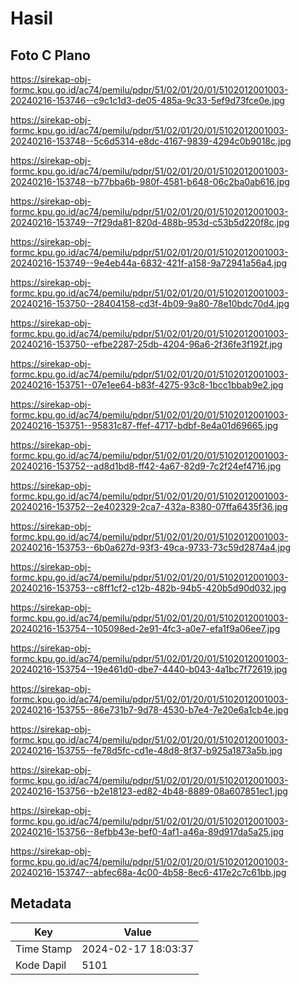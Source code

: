 # Hasil

## Foto C Plano

https://sirekap-obj-formc.kpu.go.id/ac74/pemilu/pdpr/51/02/01/20/01/5102012001003-20240216-153746--c9c1c1d3-de05-485a-9c33-5ef9d73fce0e.jpg

https://sirekap-obj-formc.kpu.go.id/ac74/pemilu/pdpr/51/02/01/20/01/5102012001003-20240216-153748--5c6d5314-e8dc-4167-9839-4294c0b9018c.jpg

https://sirekap-obj-formc.kpu.go.id/ac74/pemilu/pdpr/51/02/01/20/01/5102012001003-20240216-153748--b77bba6b-980f-4581-b648-06c2ba0ab616.jpg

https://sirekap-obj-formc.kpu.go.id/ac74/pemilu/pdpr/51/02/01/20/01/5102012001003-20240216-153749--7f29da81-820d-488b-953d-c53b5d220f8c.jpg

https://sirekap-obj-formc.kpu.go.id/ac74/pemilu/pdpr/51/02/01/20/01/5102012001003-20240216-153749--9e4eb44a-6832-421f-a158-9a72941a56a4.jpg

https://sirekap-obj-formc.kpu.go.id/ac74/pemilu/pdpr/51/02/01/20/01/5102012001003-20240216-153750--28404158-cd3f-4b09-9a80-78e10bdc70d4.jpg

https://sirekap-obj-formc.kpu.go.id/ac74/pemilu/pdpr/51/02/01/20/01/5102012001003-20240216-153750--efbe2287-25db-4204-96a6-2f36fe3f192f.jpg

https://sirekap-obj-formc.kpu.go.id/ac74/pemilu/pdpr/51/02/01/20/01/5102012001003-20240216-153751--07e1ee64-b83f-4275-93c8-1bcc1bbab9e2.jpg

https://sirekap-obj-formc.kpu.go.id/ac74/pemilu/pdpr/51/02/01/20/01/5102012001003-20240216-153751--95831c87-ffef-4717-bdbf-8e4a01d69665.jpg

https://sirekap-obj-formc.kpu.go.id/ac74/pemilu/pdpr/51/02/01/20/01/5102012001003-20240216-153752--ad8d1bd8-ff42-4a67-82d9-7c2f24ef4716.jpg

https://sirekap-obj-formc.kpu.go.id/ac74/pemilu/pdpr/51/02/01/20/01/5102012001003-20240216-153752--2e402329-2ca7-432a-8380-07ffa6435f36.jpg

https://sirekap-obj-formc.kpu.go.id/ac74/pemilu/pdpr/51/02/01/20/01/5102012001003-20240216-153753--6b0a627d-93f3-49ca-9733-73c59d2874a4.jpg

https://sirekap-obj-formc.kpu.go.id/ac74/pemilu/pdpr/51/02/01/20/01/5102012001003-20240216-153753--c8ff1cf2-c12b-482b-94b5-420b5d90d032.jpg

https://sirekap-obj-formc.kpu.go.id/ac74/pemilu/pdpr/51/02/01/20/01/5102012001003-20240216-153754--105098ed-2e91-4fc3-a0e7-efa1f9a06ee7.jpg

https://sirekap-obj-formc.kpu.go.id/ac74/pemilu/pdpr/51/02/01/20/01/5102012001003-20240216-153754--19e461d0-dbe7-4440-b043-4a1bc7f72619.jpg

https://sirekap-obj-formc.kpu.go.id/ac74/pemilu/pdpr/51/02/01/20/01/5102012001003-20240216-153755--86e731b7-9d78-4530-b7e4-7e20e6a1cb4e.jpg

https://sirekap-obj-formc.kpu.go.id/ac74/pemilu/pdpr/51/02/01/20/01/5102012001003-20240216-153755--fe78d5fc-cd1e-48d8-8f37-b925a1873a5b.jpg

https://sirekap-obj-formc.kpu.go.id/ac74/pemilu/pdpr/51/02/01/20/01/5102012001003-20240216-153756--b2e18123-ed82-4b48-8889-08a607851ec1.jpg

https://sirekap-obj-formc.kpu.go.id/ac74/pemilu/pdpr/51/02/01/20/01/5102012001003-20240216-153756--8efbb43e-bef0-4af1-a46a-89d917da5a25.jpg

https://sirekap-obj-formc.kpu.go.id/ac74/pemilu/pdpr/51/02/01/20/01/5102012001003-20240216-153747--abfec68a-4c00-4b58-8ec6-417e2c7c61bb.jpg


## Metadata

| Key        | Value               |
| ---------- | ------------------- |
| Time Stamp | 2024-02-17 18:03:37 |
| Kode Dapil | 5101                |



